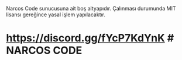 Narcos Code sunucusuna ait boş altyapıdır. Çalınması durumunda MIT lisansı gereğince yasal işlem yapılacaktır.
# https://discord.gg/fYcP7KdYnK # NARCOS CODE
